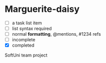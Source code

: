 Marguerite-daisy
================

- [ ] a task list item
- [ ] list syntax required
- [ ] normal **formatting**, @mentions, #1234 refs
- [ ] incomplete
- [x] completed

SoftUni team project
